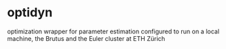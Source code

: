 optidyn
=======
optimization wrapper for parameter estimation 
configured to run on a local machine, the Brutus and the Euler cluster at ETH Zürich
